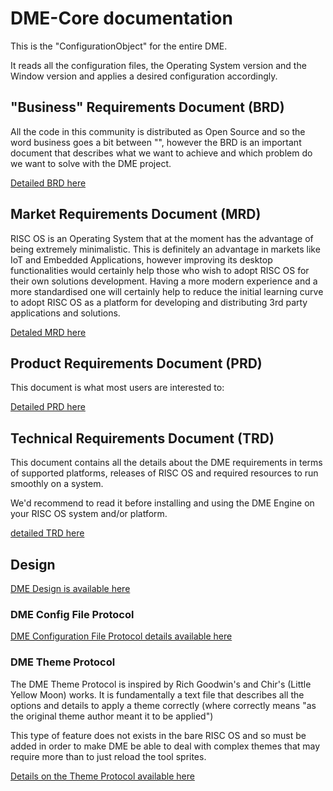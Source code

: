 # DME-Core documentation
This is the "ConfigurationObject" for the entire DME.

It reads all the configuration files, the Operating System version and the Window version and applies a desired configuration accordingly.

## "Business" Requirements Document (BRD)
All the code in this community is distributed as Open Source and so the word business goes a bit between "", however the BRD is an important document that describes what we want to achieve and which problem do we want to solve with the DME project.

[Detailed BRD here](00DME0BRD.md)

## Market Requirements Document (MRD)
RISC OS is an Operating System that at the moment has the advantage of being extremely minimalistic. This is definitely an advantage in markets like IoT and Embedded Applications, however improving its desktop functionalities would certainly help those who wish to adopt RISC OS for their own solutions development.
Having a more modern experience and a more standardised one will certainly help to reduce the initial learning curve to adopt RISC OS as a platform for developing and distributing 3rd party applications and solutions.

[Detaled MRD here](00DME0MRD.md)

## Product Requirements Document (PRD)
This document is what most users are interested to:

[Detailed PRD here](00DME0PRD.md)

## Technical Requirements Document (TRD)
This document contains all the details about the DME requirements in terms of supported platforms, releases of RISC OS and required resources to run smoothly on a system.

We'd recommend to read it before installing and using the DME Engine on your RISC OS system and/or platform.

[detailed TRD here](00DME0TRD.md)

## Design
[DME Design is available here](01DMEDesign.md)

### DME Config File Protocol
[DME Configuration File Protocol details available here](02DMEConfigFileP.md)

### DME Theme Protocol
The DME Theme Protocol is inspired by Rich Goodwin's and Chir's (Little Yellow Moon) works.
It is fundamentally a text file that describes all the options and details to apply a theme correctly (where correctly means "as the original theme author meant it to be applied")

This type of feature does not exists in the bare RISC OS and so must be added in order to make DME be able to deal with complex themes that may require more than to just reload the tool sprites.

[Details on the Theme Protocol available here](02DMEThemeP.md)

